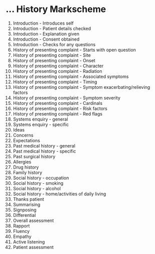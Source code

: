 # ... History Markscheme

1. Introduction - Introduces self
1. Introduction - Patient details checked
1. Introduction - Explanation given
1. Introduction - Consent obtained
1. Introduction - Checks for any questions
1. History of presenting complaint - Starts with open question
1. History of presenting complaint - Site
1. History of presenting complaint - Onset
1. History of presenting complaint - Character
1. History of presenting complaint - Radiation
1. History of presenting complaint - Associated symptoms
1. History of presenting complaint - Timing
1. History of presenting complaint - Symptom exacerbating/relieving factors
1. History of presenting complaint - Symptom severity
1. History of presenting complaint - Cardinals
1. History of presenting complaint - Risk factors
1. History of presenting complaint - Red flags
1. Systems enquiry - general
1. Systems enquiry - specific
1. Ideas
1. Concerns
1. Expectations
1. Past medical history - general
1. Past medical history - specific
1. Past surgical history
1. Allergies
1. Drug history
1. Family history
1. Social history - occupation
1. Social history - smoking
1. Social history - alcohol
1. Social history - home/activities of daily living
1. Thanks patient
1. Summarising
1. Signposing
1. Differential
1. Overall assessment
  1. Rapport
  1. Fluency
  1. Empathy
  1. Active listening
1. Patient assessment
